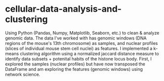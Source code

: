 # cellular-data-analysis-and-clustering
Using Python (Pandas, Numpy, Matplotlib, Seaborn, etc.) to clean &amp; analyze genomic data. The data I've worked with has genomic windows (DNA regions of the mouse's 13th chromosome) as samples, and nuclear profiles (slices of individual mouse stem cell nuclei) as features. I implemented a k-means clustering algorithm using a normalized jaccard distance measure to identify data subsets + potenital habits of the histone locus body. First, I explored the samples (nuclear profiles) but have now transposed the DataFrame and am exploring the features (genomic windows) using network science.
